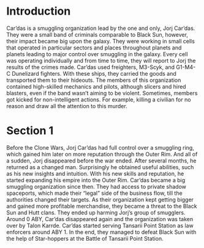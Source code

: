 # Introduction

Car’das is a smuggling organization lead by the one and only, Jorj Car’das.
They were a small band of criminals comparable to Black Sun, however, their impact became big upon the galaxy.
They were working in small cells that operated in particular sectors and places throughout planets and planets leading to major control over smuggling in the galaxy.
Every cell was operating individually and from time to time, they will report to Jorj the results of the crimes made.
Car’das used freighters, M3-Scyk, and G1-M4-C Dunelizard fighters.
With these ships, they carried the goods and transported them to their hideouts.
The members of this organization contained high-skilled mechanics and pilots, although slicers and hired blasters, even if the band wasn’t aiming to be violent.
Sometimes, members got kicked for non-intelligent actions.
For example, killing a civilian for no reason and draw all the attention to this murder.

# Section 1

Before the Clone Wars, Jorj Car’das had full control over a smuggling ring, which gained him later on more reputation through the Outer Rim.
And all of a sudden, Jorj disappeared before the war ended.
After several months, he returned as a changed man.
Surprisingly he obtained useful abilities, such as his new insights and intuition.
With his new skills and reputation, he started expanding his empire into the Outer Rim.
Car’das became a big smuggling organization since then.
They had access to private shadow spaceports, which made their “legal” side of the business flow, till the authorities changed their targets.
As their organization kept getting bigger and gained more profitable merchandise, they became a threat to the Black Sun and Hutt clans.
They ended up harming Jorj’s group of smugglers.
Around 0 ABY, Car’das disappeared again and the organization was taken over by Talon Karrde.
Car’das started serving Tansarii Point Station as law enforcers around ABY 1.
In the end, they managed to defeat Black Sun with the help of Star-hoppers at the Battle of Tansarii Point Station.

